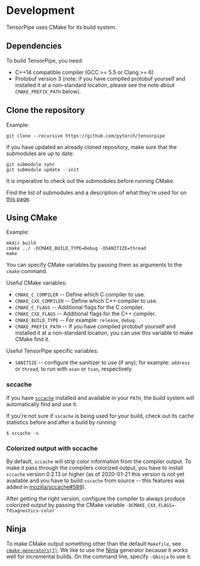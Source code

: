 # Development

TensorPipe uses CMake for its build system.

## Dependencies

To build TensorPipe, you need:

* C++14 compatible compiler (GCC >= 5.5 or Clang >= 6)
* Protobuf version 3 (note: if you have compiled protobuf yourself and
  installed it at a non-standard location, please see the note about
  `CMAKE_PREFIX_PATH` below).

## Clone the repository

Example:

``` shell
git clone --recursive https://github.com/pytorch/tensorpipe
```

If you have updated an already cloned repository, make sure that the
submodules are up to date:

``` shell
git submodule sync
git submodule update --init
```

It is imperative to check out the submodules before running CMake.

Find the list of submodules and a description of what they're used for
on [this page][third_party].

[third_party]: https://github.com/pytorch/tensorpipe/tree/master/third_party

## Using CMake

Example:

``` shell
mkdir build
cmake ../ -DCMAKE_BUILD_TYPE=Debug -DSANITIZE=thread
make
```

You can specify CMake variables by passing them as arguments to the `cmake` command.

Useful CMake variables:

* `CMAKE_C_COMPILER` -- Define which C compiler to use.
* `CMAKE_CXX_COMPILER` -- Define which C++ compiler to use.
* `CMAKE_C_FLAGS` -- Additional flags for the C compiler.
* `CMAKE_CXX_FLAGS` -- Additional flags for the C++ compiler.
* `CMAKE_BUILD_TYPE` -- For example: `release`, `debug`.
* `CMAKE_PREFIX_PATH` -- If you have compiled protobuf yourself and
  installed it at a non-standard location, you can use this variable
  to make CMake find it.

Useful TensorPipe specific variables:

* `SANITIZE` -- configure the sanitizer to use (if any); for
  example: `address` or `thread`, to run with `asan` or `tsan`,
  respectively.

### sccache

If you have [`sccache`][sccache] installed and available in your
`PATH`, the build system will automatically find and use it.

If you're not sure if `sscache` is being used for your build, check
out its cache statistics before and after a build by running:

``` shell
$ sccache -s
```

[sccache]: https://github.com/mozilla/sccache

### Colorized output with sccache

By default, `sccache` will strip color information from the compiler
output. To make it pass through the compilers colorized output, you
have to install `sccache` version 0.2.13 or higher (as of 2020-01-21
this version is not yet available and you have to build `sscache` from
source -- this features was added in [mozilla/sccache#589][pr-589]).

[pr-589]: https://github.com/mozilla/sccache/pull/589

After getting the right version, configure the compiler to always
produce colorized output by passing the CMake variable
`-DCMAKE_CXX_FLAGS=-fdiagnostics-color`

## Ninja

To make CMake output something other than the default `Makefile`, see
[`cmake-generators(7)`][cmake-generators]. We like to use the
[Ninja][ninja] generator because it works well for incremental builds.
On the command line, specify `-GNinja` to use it.

[cmake-generators]: https://cmake.org/cmake/help/v3.4/manual/cmake-generators.7.html
[ninja]: https://en.wikipedia.org/wiki/Ninja_(build_system)
